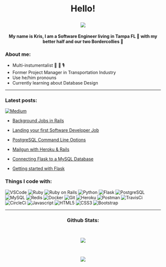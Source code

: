 # <p align='center'>Hello!</p>

  <p align="center">
  <a href="https://github.com/krislitman/KrisLitman">
    <img src="https://img.shields.io/badge/Kris%20Litman-Software%20Engineer-81A1C1"/>
  </a>
</p>
<!--   ![badge align='center'](https://img.shields.io/badge/Kris%20Litman-Software%20Developer-blue)  -->


<h4 align='center' >My name is Kris, I am a Software Engineer living in Tampa FL 🌴 with my better half and our two Bordercollies 🐶</h4>

### About me:

- Multi-instumentalist 🎸 🥁 🎙
- Former Project Manager in Transportation Industry
- Use he/him pronouns 
- Currently learning about Database Design

<hr>

### Latest posts: 

<a href="https://kris-litman.medium.com"><img alt="Medium" src="https://img.shields.io/badge/Medium-%23000000.svg?style=for-the-badge&logo=Medium&logoColor=white" />
  
- [Background Jobs in Rails](https://kris-litman.medium.com/background-jobs-in-rails-e1371a74b59)
  
- [Landing your first Software Developer Job](https://kris-litman.medium.com/landing-your-first-software-developer-job-with-a-nontraditional-background-941aef804bd2)
  
- [PostgreSQL Command Line Options](https://kris-litman.medium.com/postgresql-command-line-options-b00b8d025fd3)

- [Mailgun with Heroku & Rails](https://kris-litman.medium.com/mailgun-with-heroku-and-rails-abe8e79d28a1)

- [Connecting Flask to a MySQL Database](https://kris-litman.medium.com/connecting-flask-to-a-mysql-database-6f4d71b85d4e)

- [Getting started with Flask](https://kris-litman.medium.com/getting-started-with-flask-4ba7cc5c5f83)


### Things I code with:

![VSCode](https://img.shields.io/badge/-Visual_Studio_Code-black?style=flat-square&logo=visual%20studio%20code)
![Ruby](https://img.shields.io/badge/-Ruby-black?style=flat-square&logo=ruby&logoColor=white)
![Ruby on Rails](https://img.shields.io/badge/rails-black?style=flat-square&logo=ruby-on-rails&logoColor=white)
![Python](https://img.shields.io/badge/-Python-black?style=flat-square&logo=python&logoColor=white)
![Flask](https://img.shields.io/badge/-Flask-black?style=flat-square&logo=flask&logoColor=white)
![PostgreSQL](https://img.shields.io/badge/-PostgreSQL-black?style=flat-square&logo=postgresql)
![MySQL](https://img.shields.io/badge/-MySQL-black?style=flat-square&logo=mysql)
![Redis](https://img.shields.io/badge/-Redis-black?style=flat-square&logo=redis)
![Docker](https://img.shields.io/badge/-Docker-black?style=flat-square&logo=docker)
![Git](https://img.shields.io/badge/-Git-black?style=flat-square&logo=git&logoColor=white)
![Heroku](https://img.shields.io/badge/-Heroku-black?style=flat-square&logo=heroku)
![Postman](https://img.shields.io/badge/-Postman-black?style=flat-square&logo=postman)
![TravisCi](https://img.shields.io/badge/-Travis-black?style=flat-square&logo=travis-ci)
![CircleCi](https://img.shields.io/badge/-CircleCI-black?style=flat-square&logo=circleci)
![Javascript](https://img.shields.io/badge/-Javascript-black?style=flat-square&logo=javascript&logoColor=white)
![HTML5](https://img.shields.io/badge/-HTML5-black?style=flat-square&logo=html5&logoColor=white)
![CSS3](https://img.shields.io/badge/-CSS3-black?style=flat-square&logo=css3)
![Bootstrap](https://img.shields.io/badge/-Bootstrap-black?style=flat-square&logo=bootstrap)
<br>
<hr>


### <p align='center'>Github Stats: </p>
<br>
<p align="center">
  <a href="https://github.com/krislitman/KrisLitman">
    <img src="https://github-readme-stats.vercel.app/api?username=krislitman&count_private=true&show_icons=true&theme=nord"&alt="Kris Stats" />
  </a>
</p>

<br>
<p align="center">
  <a href="https://github.com/krislitman/KrisLitman">
    <img src="https://github-readme-stats.vercel.app/api/top-langs/?username=krislitman&theme=nord"&alt="Kris Top Languages" />
  </a>
</p>
